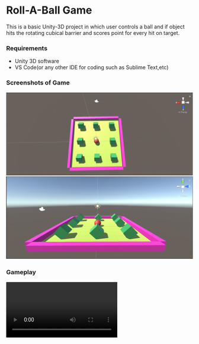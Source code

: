 # Roll-A-Ball Game 
This is a basic Unity-3D project in which user controls a ball and if object hits the rotating cubical barrier and scores point for every hit on target.

### Requirements
- Unity 3D software
- VS Code(or any other IDE for coding such as Sublime Text,etc)

### Screenshots of Game 
![Front View](Screenshot1.png)
![Top View](Screenshot2.png)

### Gameplay
![Gameplay](Roll-A-Ball.mkv)